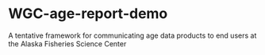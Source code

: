 # WGC-age-report-demo
A tentative framework for communicating age data products to end users at the Alaska Fisheries Science Center
